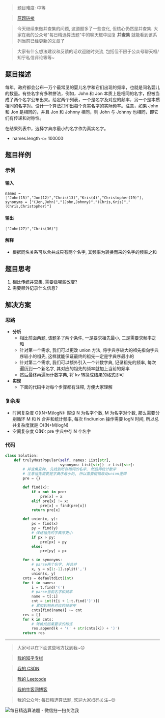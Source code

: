> 题目难度: 中等

> [原题链接](https://leetcode-cn.com/problems/baby-names-lcci/)

> 今天继续来做并查集的问题, 这道题多了一些变化, 但核心仍然是并查集. 大家在我的公众号"每日精选算法题"中的聊天框中回复 **并查集** 就能看到该系列当前已经更新的文章了

> 大家有什么想法建议和反馈的话欢迎随时交流, 包括但不限于公众号聊天框/知乎私信评论等等~

## 题目描述

每年，政府都会公布一万个最常见的婴儿名字和它们出现的频率，也就是同名婴儿的数量。有些名字有多种拼法，例如，John 和 Jon 本质上是相同的名字，但被当成了两个名字公布出来。给定两个列表，一个是名字及对应的频率，另一个是本质相同的名字对。设计一个算法打印出每个真实名字的实际频率。注意，如果 John 和 Jon 是相同的，并且 Jon 和 Johnny 相同，则 John 与 Johnny 也相同，即它们有传递和对称性。

在结果列表中，选择字典序最小的名字作为真实名字。

- names.length <= 100000

## 题目样例

### 示例

#### 输入

`names = ["John(15)","Jon(12)","Chris(13)","Kris(4)","Christopher(19)"], synonyms = ["(Jon,John)","(John,Johnny)","(Chris,Kris)","(Chris,Christopher)"]`

#### 输出

`["John(27)","Chris(36)"]`

#### 解释

- 根据同名关系可以合并成只有两个名字, 其频率为转换而来的名字的频率之和

## 题目思考

1. 相比传统并查集, 需要做哪些改变?
2. 需要额外记录什么信息?

## 解决方案

### 思路

- **分析**
  - 相比前面两题, 该题多了两个条件, 一是要求祖先最小, 二是需要求频率之和
  - 针对第一个需求, 我们可以更改 union 方法, 将字典序较大的祖先指向字典序较小的祖先, 这样就能保证最终的祖先一定是字典序最小的
  - 针对第二个需求, 我们可以额外引入一个计数字典, 记录祖先的频率, 每次遍历到一个新名字, 其对应的祖先的频率就加上当前的频率
  - 然后最终再遍历计数字典, 将 kv 转换成结果的格式即可
- **实现**
  - 下面的代码中对每个步骤都有注释, 方便大家理解

### 复杂度

- 时间复杂度 O((N+M)logN): 假设 N 为名字个数, M 为名字对个数, 那么需要分别循环 M 和 N 合并和统计频率, 每次 find/union 操作需要 logN 时间, 所以总共复杂度就是 O((N+M)logN)
- 空间复杂度 O(N): pre 字典中存 N 个名字

### 代码

```python
class Solution:
    def trulyMostPopular(self, names: List[str],
                         synonyms: List[str]) -> List[str]:
        # 并查集变种, 先找到所有相同的名字, 然后再统计数字
        # 注意祖先需要是字典序最小的, 所以需要稍微改动union逻辑
        pre = {}

        def find(x):
            if x not in pre:
                pre[x] = x
            elif pre[x] != x:
                pre[x] = find(pre[x])
            return pre[x]

        def union(x, y):
            px = find(x)
            py = find(y)
            # 保证祖先的字典序更小
            if px > py:
                pre[px] = py
            else:
                pre[py] = px

        for s in synonyms:
            # parse两个名字, 并合并
            x, y = s[1:-1].split(',')
            union(x, y)
        cnts = defaultdict(int)
        for t in names:
            i = t.find('(')
            # parse当前名字和频率
            name = t[:i]
            cnt = int(t[i + 1:t.find(')')])
            # 累加到祖先对应的频率中
            cnts[find(name)] += cnt
        res = []
        for k in cnts:
            # 转换成结果要求的格式
            res.append(k + '(' + str(cnts[k]) + ')')
        return res
```

---

> 大家可以在下面这些地方找到我~😊

> [我的知乎专栏](https://zhuanlan.zhihu.com/c_1242508721932464128)

> [我的 CSDN](https://me.csdn.net/zjulyx1993)

> [我的 Leetcode](https://leetcode-cn.com/u/suibianfahui/)

> [我的牛客网博客](https://blog.nowcoder.net/zjulyx)

> 我的公众号: 每日精选算法题, 欢迎大家扫码关注~😊

![每日精选算法题 - 微信扫一扫关注我](https://mmbiz.qpic.cn/mmbiz_jpg/1KjZicMlYPMgZWmoL4eYcs6UcfmvsetDWME2YJyaCp9oT9z3U573FWENBNhyOByxYI0epew6O37hiaOhdh90QeJg/640?wx_fmt=jpeg&tp=webp&wxfrom=5&wx_lazy=1&wx_co=1)
